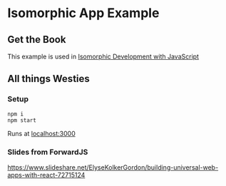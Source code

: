 # Isomorphic App Example

## Get the Book

This example is used in [Isomorphic Development with JavaScript](http://bit.ly/isomorphicdevwithjs-github)

## All things Westies

### Setup
```
npm i
npm start
```

Runs at [localhost:3000](localhost:3000)

### Slides from ForwardJS

https://www.slideshare.net/ElyseKolkerGordon/building-universal-web-apps-with-react-72715124
